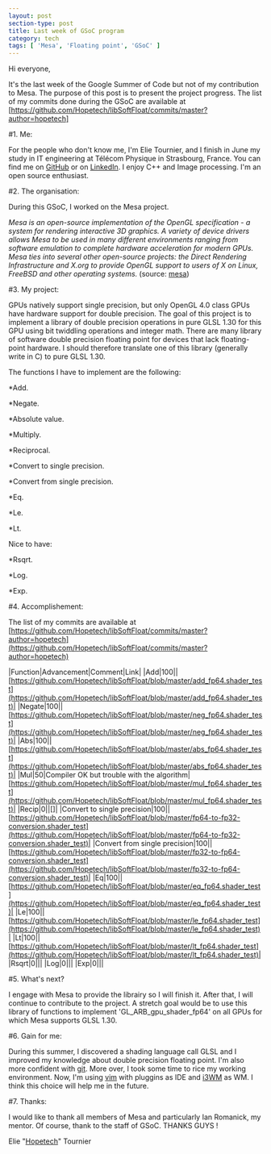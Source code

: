 ```yaml
---
layout: post
section-type: post
title: Last week of GSoC program 
category: tech
tags: [ 'Mesa', 'Floating point', 'GSoC' ]
---
```

Hi everyone,

It's the last week of the Google Summer of Code but not of my contribution to Mesa.
The purpose of this post is to present the project progress.
The list of my commits done during the GSoC are available at [https://github.com/Hopetech/libSoftFloat/commits/master?author=hopetech]

#1. Me:

For the people who don't know me, I'm Elie Tournier, and I finish in June my study in IT engineering at Télécom Physique in Strasbourg, France.
You can find me on [GitHub](https://github.com/Hopetech/) or on [LinkedIn](https://www.linkedin.com/in/elietournier).
I enjoy C++ and Image processing. I'm an open source enthusiast.


#2. The organisation:

During this GSoC, I worked on the Mesa project.

_Mesa is an open-source implementation of the OpenGL specification - a system for rendering interactive 3D graphics.
A variety of device drivers allows Mesa to be used in many different environments ranging from software emulation to complete hardware acceleration for modern GPUs.
Mesa ties into several other open-source projects: the Direct Rendering Infrastructure and X.org to provide OpenGL support to users of X on Linux, FreeBSD and other operating systems._
(source: [mesa](http://www.mesa3d.org/intro.html))


#3. My project:

GPUs natively support single precision, but only OpenGL 4.0 class GPUs have hardware support for double precision. The goal of this project is to implement a library of double precision operations in pure GLSL 1.30 for this GPU using bit twiddling operations and integer math. There are many library of software double precision floating point for devices that lack floating-point hardware. I should therefore translate one of this library (generally write in C) to pure GLSL 1.30.

The functions I have to implement are the following:

*Add.

*Negate.

*Absolute value.

*Multiply.

*Reciprocal.

*Convert to single precision.

*Convert from single precision.

*Eq.

*Le.

*Lt.

Nice to have:

*Rsqrt.

*Log.

*Exp.


#4. Accomplishement:

The list of my commits are available at [https://github.com/Hopetech/libSoftFloat/commits/master?author=hopetech](https://github.com/Hopetech/libSoftFloat/commits/master?author=hopetech)

|Function|Advancement|Comment|Link|
|Add|100||[https://github.com/Hopetech/libSoftFloat/blob/master/add_fp64.shader_test](https://github.com/Hopetech/libSoftFloat/blob/master/add_fp64.shader_test)|
|Negate|100||[https://github.com/Hopetech/libSoftFloat/blob/master/neg_fp64.shader_test](https://github.com/Hopetech/libSoftFloat/blob/master/neg_fp64.shader_test)|
|Abs|100||[https://github.com/Hopetech/libSoftFloat/blob/master/abs_fp64.shader_test](https://github.com/Hopetech/libSoftFloat/blob/master/abs_fp64.shader_test)|
|Mul|50|Compiler OK but trouble with the algorithm|[https://github.com/Hopetech/libSoftFloat/blob/master/mul_fp64.shader_test](https://github.com/Hopetech/libSoftFloat/blob/master/mul_fp64.shader_test)|
|Recip|0||[]|
|Convert to single precision|100||[https://github.com/Hopetech/libSoftFloat/blob/master/fp64-to-fp32-conversion.shader_test](https://github.com/Hopetech/libSoftFloat/blob/master/fp64-to-fp32-conversion.shader_test)|
|Convert from single precision|100||[https://github.com/Hopetech/libSoftFloat/blob/master/fp32-to-fp64-conversion.shader_test](https://github.com/Hopetech/libSoftFloat/blob/master/fp32-to-fp64-conversion.shader_test)|
|Eq|100||[https://github.com/Hopetech/libSoftFloat/blob/master/eq_fp64.shader_test](https://github.com/Hopetech/libSoftFloat/blob/master/eq_fp64.shader_test)|
|Le|100||[https://github.com/Hopetech/libSoftFloat/blob/master/le_fp64.shader_test](https://github.com/Hopetech/libSoftFloat/blob/master/le_fp64.shader_test)|
|Lt|100||[https://github.com/Hopetech/libSoftFloat/blob/master/lt_fp64.shader_test](https://github.com/Hopetech/libSoftFloat/blob/master/lt_fp64.shader_test)|
|Rsqrt|0|||
|Log|0|||
|Exp|0|||


#5. What's next?

I engage with Mesa to provide the librairy so I will finish it.
After that, I will continue to contribute to the project.
A stretch goal would be to use this library of functions to implement 'GL_ARB_gpu_shader_fp64' on all GPUs for which Mesa supports GLSL 1.30.


#6. Gain for me:

During this summer, I discovered a shading language call GLSL and I improved my knowledge about double precision floating point. I'm also more confident with [git](https://git-scm.com/).
More over, I took some time to rice my working environment. Now, I'm using [vim](http://www.vim.org/) with pluggins as IDE and [i3WM](https://i3wm.org/) as WM.
I think this choice will help me in the future.


#7. Thanks:

I would like to thank all members of Mesa and particularly Ian Romanick, my mentor.
Of course, thank to the staff of GSoC.
THANKS GUYS !

Elie "[Hopetech](https://github.com/Hopetech)" Tournier
